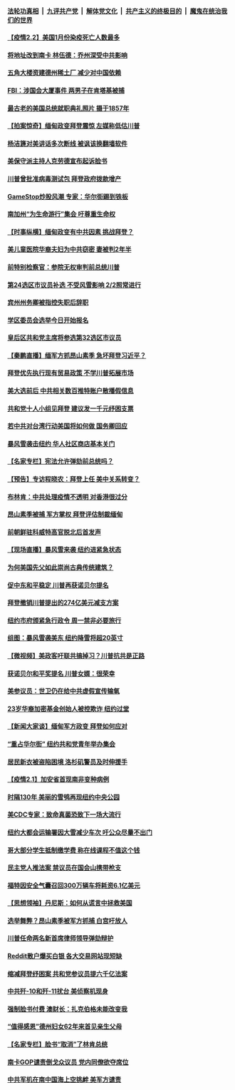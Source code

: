 

####  [法轮功真相](../../../../basic/blob/master/README.md?t=02021931) &nbsp;|&nbsp; [九评共产党](../../../../9ping.md/blob/master/README.md?t=02021931) &nbsp;|&nbsp; [解体党文化](../../../../jtdwh.md/blob/master/README.md?t=02021931)  &nbsp;|&nbsp; [共产主义的终极目的](../../../../gczydzjmd.md/blob/master/README.md?t=02021931) &nbsp;|&nbsp; [魔鬼在统治我们的世界](../../../../mgztzwmdsj.md/blob/master/README.md?t=02021931) 

#### [【疫情2.2】美国1月份染疫死亡人数最多](../pages/nsc412/n12727781.md?t=02021931) 

#### [将地址改到南卡 林伍德：乔州深受中共影响](../pages/nsc412/n12727680.md?t=02021931) 

#### [五角大楼资建德州稀土厂 减少对中国依赖](../pages/nsc412/n12727537.md?t=02021931) 

#### [FBI：涉国会大厦事件 两男子在肯塔基被捕](../pages/nsc412/n12727209.md?t=02021931) 

#### [最古老的美国总统就职典礼照片 摄于1857年](../pages/nsc412/n12727206.md?t=02021931) 

#### [【拍案惊奇】缅甸政变拜登震惊 左媒称低估川普](../pages/nsc412/n12727154.md?t=02021931) 

#### [杨洁篪对美讲话多次断线 被讽该换翻墙软件](../pages/nsc412/n12726979.md?t=02021931) 

#### [美保守派主持人克劳德宣布起诉脸书](../pages/nsc412/n12727046.md?t=02021931) 

#### [川普曾批准病毒测试包 拜登政府拨款增产](../pages/nsc412/n12726807.md?t=02021931) 

#### [GameStop炒股风潮 专家：华尔街踢到铁板](../pages/nsc412/n12727140.md?t=02021931) 

#### [南加州“为生命游行”集会 吁尊重生命权](../pages/nsc412/n12726917.md?t=02021931) 

#### [【时事纵横】缅甸政变有中共因素 挑战拜登？](../pages/nsc412/n12726760.md?t=02021931) 

#### [美儿童医院华裔夫妇为中共窃密 妻被判2年半](../pages/nsc412/n12726665.md?t=02021931) 

#### [前特别检察官：参院无权审判前总统川普](../pages/nsc412/n12726513.md?t=02021931) 

#### [第24选区市议员补选   不受风雪影响  2/2照常进行](../pages/nsc412/n12726882.md?t=02021931) 

#### [宾州州务卿被指控失职后辞职](../pages/nsc412/n12726792.md?t=02021931) 

#### [学区委员会选举今日开始报名](../pages/nsc412/n12726729.md?t=02021931) 

#### [皇后区共和党主席将参选第32选区市议员](../pages/nsc412/n12726732.md?t=02021931) 

#### [【秦鹏直播】缅军方抓昂山素季 急坏拜登习近平？](../pages/nsc412/n12726784.md?t=02021931) 

#### [拜登优先执行现有贸易政策 不学川普拓展市场](../pages/nsc412/n12726635.md?t=02021931) 

#### [美大选前后 中共相关数百推特账户散播假信息](../pages/nsc412/n12726624.md?t=02021931) 

#### [共和党十人小组见拜登 建议发一千元纾困支票](../pages/nsc412/n12726241.md?t=02021931) 

#### [若中共对台湾行动美国将如何做 国务卿回应](../pages/nsc412/n12726476.md?t=02021931) 

#### [暴风雪袭击纽约 华人社区商店基本关门](../pages/nsc412/n12726542.md?t=02021931) 

#### [【名家专栏】宪法允许弹劾前总统吗？](../pages/nsc412/n12725933.md?t=02021931) 

#### [【预告】专访程晓农：拜登上任 美中关系转变？](../pages/nsc412/n12726483.md?t=02021931) 

#### [布林肯：中共处理疫情不透明 对香港很过分](../pages/nsc412/n12726418.md?t=02021931) 

#### [昂山素季被捕 军方掌权 拜登评估制裁缅甸](../pages/nsc412/n12726367.md?t=02021931) 

#### [前朝鲜驻科威特高官脱北后首发声](../pages/nsc412/n12726271.md?t=02021931) 

#### [【现场直播】暴风雪来袭 纽约进紧急状态](../pages/nsc412/n12726283.md?t=02021931) 

#### [为何美国先父如此崇尚古典传统建筑？](../pages/nsc412/n12725872.md?t=02021931) 

#### [促中东和平稳定 川普再获诺贝尔提名](../pages/nsc412/n12726178.md?t=02021931) 

#### [拜登撤销川普提出的274亿美元减支方案](../pages/nsc412/n12726227.md?t=02021931) 

#### [纽约市府颁紧急行政令 周一禁非必要旅行](../pages/nsc412/n12724898.md?t=02021931) 

#### [组图：暴风雪袭美东 纽约降雪将超20英寸](../pages/nsc412/n12726042.md?t=02021931) 

#### [【微视频】美政客吁联共搞掉习？川普抗共是正路](../pages/nsc412/n12725865.md?t=02021931) 

#### [获诺贝尔和平奖提名 川普女婿：很荣幸](../pages/nsc412/n12726137.md?t=02021931) 

#### [美参议员：世卫仍在给中共虚假宣传输氧](../pages/nsc412/n12725894.md?t=02021931) 

#### [23岁华裔加密基金创始人被控欺诈 纽约过堂](../pages/nsc412/n12724846.md?t=02021931) 

#### [【新闻大家谈】缅甸军方政变 拜登如何应对](../pages/nsc412/n12725897.md?t=02021931) 

#### [“重占华尔街” 纽约共和党青年举办集会](../pages/nsc412/n12724851.md?t=02021931) 

#### [居民新衣被盗陷困境 洛杉矶警员及时伸援手](../pages/nsc412/n12725519.md?t=02021931) 

#### [【疫情2.1】加安省首现南非变种病例](../pages/nsc412/n12725403.md?t=02021931) 

#### [时隔130年 美丽的雪鸮再现纽约中央公园](../pages/nsc412/n12725456.md?t=02021931) 

#### [美CDC专家：致命真菌恐致下一场大流行](../pages/nsc412/n12725249.md?t=02021931) 

#### [纽约大都会运输署因大雪减少车次 吁公众尽量不出门](../pages/nsc412/n12724857.md?t=02021931) 

#### [哥大部分学生抵制缴学费 称在线课程不值这个钱](../pages/nsc412/n12724862.md?t=02021931) 

#### [民主党人推法案 禁议员在国会山携带枪支](../pages/nsc412/n12724837.md?t=02021931) 

#### [福特因安全气囊召回300万辆车将耗资6.1亿美元](../pages/nsc412/n12724827.md?t=02021931) 

#### [【思想领袖】丹尼斯：如何从谎言中拯救美国](../pages/nsc412/n12719539.md?t=02021931) 

#### [选举舞弊？昂山素季被军方抓捕 白宫吁放人](../pages/nsc412/n12724680.md?t=02021931) 

#### [川普任命两名新首席律师领导弹劾辩护](../pages/nsc412/n12724552.md?t=02021931) 

#### [Reddit散户爆买白银 各大交易网站现短缺](../pages/nsc412/n12724321.md?t=02021931) 

#### [缩减拜登纾困案 共和党参议员提六千亿法案](../pages/nsc412/n12724339.md?t=02021931) 

#### [中共歼-10和歼-11扰台 美侦察机现身](../pages/nsc412/n12724191.md?t=02021931) 

#### [强制脸书付费 澳财长：扎克伯格未能改变我](../pages/nsc412/n12724027.md?t=02021931) 

#### [“值得感恩”德州妇女62年来首见亲生父母](../pages/nsc412/n12723870.md?t=02021931) 

#### [【名家专栏】脸书“取消”了林肯总统](../pages/nsc412/n12723897.md?t=02021931) 

#### [南卡GOP谴责倒戈众议员 党内同僚欲夺席位](../pages/nsc412/n12723954.md?t=02021931) 

#### [中共军机在南中国海上空挑衅 美军方谴责](../pages/nsc412/n12724003.md?t=02021931) 

